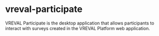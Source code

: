 # vreval-participate
VREVAL Participate is the desktop application that allows participants to interact with surveys created in the VREVAL Platform web application.

